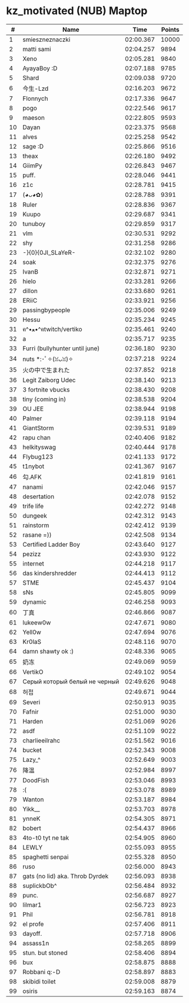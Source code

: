 # kz_motivated (NUB) Maptop

|  # | Name | Time | Points |
|-------------- | -------------- | -------------- | -------------- | 
| 1 | smieszneznaczki | 02:00.367 | 10000 | 
| 2 | matti sami | 02:04.257 | 9894 | 
| 3 | Xeno | 02:05.281 | 9840 | 
| 4 | AyayaBoy :D | 02:07.188 | 9785 | 
| 5 | Shard | 02:09.038 | 9720 | 
| 6 | 今生-Lzd | 02:16.203 | 9672 | 
| 7 | Flonnych | 02:17.336 | 9647 | 
| 8 | pogo | 02:22.546 | 9617 | 
| 9 | maeson | 02:22.805 | 9593 | 
| 10 | Dayan | 02:23.375 | 9568 | 
| 11 | alves | 02:25.258 | 9542 | 
| 12 | sage :D | 02:25.866 | 9516 | 
| 13 | theax | 02:26.180 | 9492 | 
| 14 | GiimPy | 02:26.843 | 9467 | 
| 15 | puff. | 02:28.046 | 9441 | 
| 16 | z1c | 02:28.781 | 9415 | 
| 17 | (◕ᴗ◕✿) | 02:28.788 | 9391 | 
| 18 | Ruler | 02:28.836 | 9367 | 
| 19 | Kuupo | 02:29.687 | 9341 | 
| 20 | tunuboy | 02:29.859 | 9317 | 
| 21 | vlm | 02:30.531 | 9292 | 
| 22 | shy | 02:31.258 | 9286 | 
| 23 | -}{0}{0JI_SLaYeR- | 02:32.102 | 9280 | 
| 24 | soak | 02:32.375 | 9276 | 
| 25 | IvanB | 02:32.871 | 9271 | 
| 26 | hielo | 02:33.281 | 9266 | 
| 27 | dillon | 02:33.680 | 9261 | 
| 28 | ERiiC | 02:33.921 | 9256 | 
| 29 | passingbypeople | 02:35.006 | 9249 | 
| 30 | Hessu | 02:35.234 | 9245 | 
| 31 | ฅ^•ﻌ•^ฅtwitch/vertiko | 02:35.461 | 9240 | 
| 32 | a | 02:35.717 | 9235 | 
| 33 | Furri (bullyhunter until june) | 02:36.180 | 9230 | 
| 34 | nuts *:･ﾟ✧(ꈍᴗꈍ)✧ | 02:37.218 | 9224 | 
| 35 | 火の中で生まれた | 02:37.852 | 9218 | 
| 36 | Legit Zaiborg Udec | 02:38.140 | 9213 | 
| 37 | 3 fortnite vbucks | 02:38.430 | 9208 | 
| 38 | tiny (coming in) | 02:38.538 | 9204 | 
| 39 | OU JEE | 02:38.944 | 9198 | 
| 40 | Palmer | 02:39.118 | 9194 | 
| 41 | GiantStorm | 02:39.531 | 9189 | 
| 42 | rapu chan | 02:40.406 | 9182 | 
| 43 | helkityswag | 02:40.444 | 9178 | 
| 44 | Flybug123 | 02:41.133 | 9172 | 
| 45 | t1nybot | 02:41.367 | 9167 | 
| 46 | 勾.AFK | 02:41.819 | 9161 | 
| 47 | nanami | 02:42.046 | 9157 | 
| 48 | desertation | 02:42.078 | 9152 | 
| 49 | trife life | 02:42.272 | 9148 | 
| 50 | dungeek | 02:42.312 | 9143 | 
| 51 | rainstorm | 02:42.412 | 9139 | 
| 52 | rasane =)) | 02:42.508 | 9134 | 
| 53 | Certified Ladder Boy | 02:43.640 | 9127 | 
| 54 | pezizz | 02:43.930 | 9122 | 
| 55 | internet | 02:44.218 | 9117 | 
| 56 | das kindershredder | 02:44.413 | 9112 | 
| 57 | STME | 02:45.437 | 9104 | 
| 58 | sNs | 02:45.805 | 9099 | 
| 59 | dynamic | 02:46.258 | 9093 | 
| 60 | 丁真 | 02:46.866 | 9087 | 
| 61 | lukeew0w | 02:47.671 | 9080 | 
| 62 | Yell0w | 02:47.694 | 9076 | 
| 63 | Kr0laS | 02:48.116 | 9070 | 
| 64 | damn shawty ok :) | 02:48.336 | 9065 | 
| 65 | 奶冻 | 02:49.069 | 9059 | 
| 66 | VertikO | 02:49.102 | 9054 | 
| 67 | Серый который белый не черный | 02:49.626 | 9048 | 
| 68 | 허접 | 02:49.671 | 9044 | 
| 69 | Severi | 02:50.913 | 9035 | 
| 70 | Fafnir | 02:51.000 | 9030 | 
| 71 | Harden | 02:51.069 | 9026 | 
| 72 | asdf | 02:51.109 | 9022 | 
| 73 | charlieeilrahc | 02:51.562 | 9016 | 
| 74 | bucket | 02:52.343 | 9008 | 
| 75 | Lazy_^ | 02:52.649 | 9003 | 
| 76 | 降温 | 02:52.984 | 8997 | 
| 77 | DoodFish | 02:53.046 | 8993 | 
| 78 | :( | 02:53.078 | 8989 | 
| 79 | Wanton | 02:53.187 | 8984 | 
| 80 | Yikk__ | 02:53.703 | 8978 | 
| 81 | ynneK | 02:54.305 | 8971 | 
| 82 | bobert | 02:54.437 | 8966 | 
| 83 | 4to-t0 tyt ne tak | 02:54.905 | 8960 | 
| 84 | LEWLY | 02:55.093 | 8955 | 
| 85 | spaghetti senpai | 02:55.328 | 8950 | 
| 86 | ruso | 02:56.000 | 8943 | 
| 87 | gats (no lid) aka. Throb Dyrdek | 02:56.093 | 8938 | 
| 88 | suplickbOb^ | 02:56.484 | 8932 | 
| 89 | punc. | 02:56.687 | 8927 | 
| 90 | lilmar1 | 02:56.723 | 8923 | 
| 91 | Phil | 02:56.781 | 8918 | 
| 92 | el profe | 02:57.406 | 8911 | 
| 93 | dayoff. | 02:57.718 | 8906 | 
| 94 | assass1n | 02:58.265 | 8899 | 
| 95 | stun. but stoned | 02:58.406 | 8894 | 
| 96 | bux | 02:58.875 | 8888 | 
| 97 | Robbani q:-D | 02:58.897 | 8883 | 
| 98 | skibidi toilet | 02:59.008 | 8879 | 
| 99 | osiris | 02:59.163 | 8874 | 

